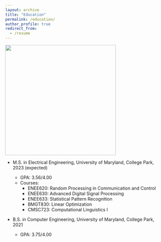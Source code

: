 ```yaml
---
layout: archive
title: "Education"
permalink: /education/
author_profile: true
redirect_from:
  - /resume
---
```


<img src="http://xtian17.github.io/images/university-maryland_logo.png" width="350">

* M.S. in Electrical Engineering, University of Maryland, College Park, 2023 (expected)
   * GPA: 3.56/4.00
   * Courses:
        * ENEE620: Random Processing in Communication and Control
        * ENEE630: Advanced Digital Signal Processing
        * ENEE633: Statistical Pattern Recognition
        * BMGT830: Linear Optimization
        * CMSC723: Computational Linguistics I

* B.S. in Computer Engineering, University of Maryland, College Park, 2021
   * GPA: 3.75/4.00
